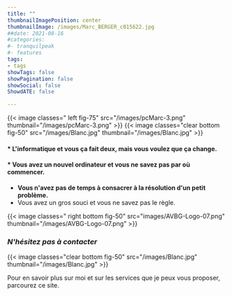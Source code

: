 ```yaml
---
title: ""
thumbnailImagePosition: center
thumbnailImage: /images/Marc_BERGER_c015622.jpg
##date: 2021-08-16
#categories:
#- tranquilpeak
#- features
tags:
- tags
showTags: false
showPagination: false
showSocial: false
ShowdATE: false

---
```

{{< image classes=" left fig-75" src="/images/pcMarc-3.png" thumbnail="/images/pcMarc-3.png"  >}}
{{< image classes="clear bottom fig-50" src="/images/Blanc.jpg" thumbnail="/images/Blanc.jpg"  >}}


 #### * **L'informatique et vous ça fait deux, mais vous voulez que ça change.**
 #### * Vous avez un nouvel ordinateur et vous ne savez pas par où commencer.
 * **Vous n'avez pas de temps à consacrer à la résolution d'un petit problème.**
 * Vous avez un gros souci et vous ne savez pas le règle.

{{< image classes=" right bottom  fig-50" src="images/AVBG-Logo-07.png" thumbnail="/images/AVBG-Logo-07.png"  >}}
### _N'hésitez pas à contacter_


{{< image classes="clear bottom fig-50" src="/images/Blanc.jpg" thumbnail="/images/Blanc.jpg"  >}}

Pour en savoir plus sur moi et sur les services que je peux vous proposer, parcourez ce site.
